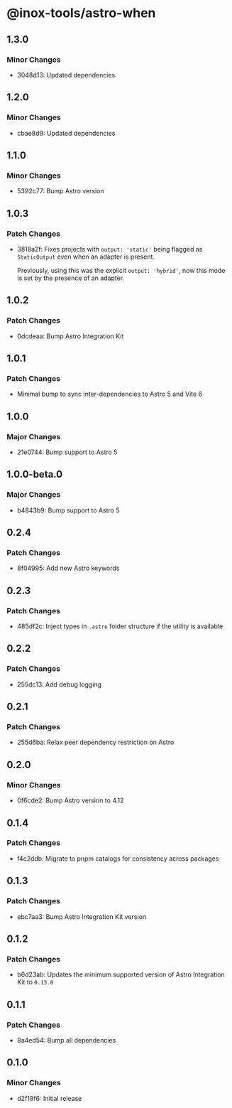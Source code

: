 # @inox-tools/astro-when

## 1.3.0

### Minor Changes

- 3048d13: Updated dependencies

## 1.2.0

### Minor Changes

- cbae8d9: Updated dependencies

## 1.1.0

### Minor Changes

- 5392c77: Bump Astro version

## 1.0.3

### Patch Changes

- 3818a2f: Fixes projects with `output: 'static'` being flagged as `StaticOutput` even when an adapter is present.

  Previously, using this was the explicit `output: 'hybrid'`, now this mode is set by the presence of an adapter.

## 1.0.2

### Patch Changes

- 0dcdeaa: Bump Astro Integration Kit

## 1.0.1

### Patch Changes

- Minimal bump to sync inter-dependencies to Astro 5 and Vite 6

## 1.0.0

### Major Changes

- 21e0744: Bump support to Astro 5

## 1.0.0-beta.0

### Major Changes

- b4843b9: Bump support to Astro 5

## 0.2.4

### Patch Changes

- 8f04995: Add new Astro keywords

## 0.2.3

### Patch Changes

- 485df2c: Inject types in `.astro` folder structure if the utility is available

## 0.2.2

### Patch Changes

- 255dc13: Add debug logging

## 0.2.1

### Patch Changes

- 255d6ba: Relax peer dependency restriction on Astro

## 0.2.0

### Minor Changes

- 0f6cde2: Bump Astro version to 4.12

## 0.1.4

### Patch Changes

- f4c2ddb: Migrate to pnpm catalogs for consistency across packages

## 0.1.3

### Patch Changes

- ebc7aa3: Bump Astro Integration Kit version

## 0.1.2

### Patch Changes

- b6d23ab: Updates the minimum supported version of Astro Integration Kit to `0.13.0`

## 0.1.1

### Patch Changes

- 8a4ed54: Bump all dependencies

## 0.1.0

### Minor Changes

- d2f19f6: Initial release
